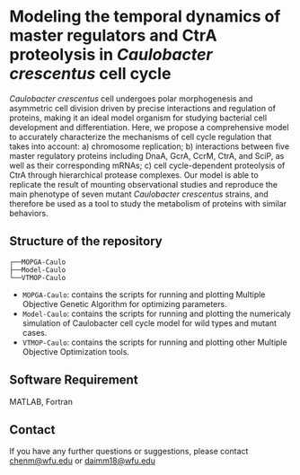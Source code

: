 # Modeling the temporal dynamics of master regulators and CtrA proteolysis in *Caulobacter crescentus* cell cycle
*Caulobacter crescentus* cell undergoes polar morphogenesis and asymmetric cell division driven by precise interactions and regulation of proteins, making it an ideal model organism for studying bacterial cell development and differentiation. Here, we propose a comprehensive model to accurately characterize the mechanisms of cell cycle regulation that takes into account: a) chromosome replication; b) interactions between five master regulatory proteins including DnaA, GcrA, CcrM, CtrA, and SciP, as well as their corresponding mRNAs; c) cell cycle-dependent proteolysis of CtrA through hierarchical protease complexes. Our model is able to replicate the result of mounting observational studies and reproduce the main phenotype of seven mutant *Caulobacter crescentus* strains, and therefore be used as a tool to study the metabolism of proteins with similar behaviors.

## Structure of the repository
```
┌──MOPGA-Caulo
├──Model-Caulo
└──VTMOP-Caulo
```

- `MOPGA-Caulo`: contains the scripts for running and plotting Multiple Objective Genetic Algorithm for optimizing parameters.
- `Model-Caulo`: contains the scripts for running and plotting the numericaly simulation of Caulobacter cell cycle model for wild types and mutant cases.
- `VTMOP-Caulo`: contains the scripts for running and plotting other Multiple Objective Optimization tools.

## Software Requirement
MATLAB, Fortran

## Contact
If you have any further questions or suggestions, please contact chenm@wfu.edu or daimm18@wfu.edu
